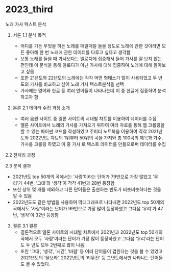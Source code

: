 # 2023_third
노래 가사 텍스트 분석


1. 서론
 1.1 분석 목적
   - 어디를 가든 무엇을 하든 노래를 매일매일 들을 정도로 노래에 관한 것이라면 모든 좋아해 한 번 노래에 관한 데이터를 다루고 싶다고 생각함
   - 보통 노래를 들을 때 가사보다는 멜로디에 집중해서 들어 가사를 잘 보지 않는 편인데 이 분석을 통해 멜로디가 아닌 가사에 대해 집중하여 노래에 대해 알아보고 싶음
   - 또한 21년도와 22년도의 노래에는 각각 어떤 형태소가 많이 사용되었고 두 년도의 가사를 비교하고 싶어 노래 가사 텍스트분석을 선택
   - 가사에는 영어와 한글 등 여러 언어들이 나타나는데 이 중 한글에 집중하여 분석하고자 함
    
2. 본론
 2.1 데이터 수집 과정 소개
   - 여러 음원 사이트 중 멜론 사이트의 시대별 차트를 이용하여 데이터를 수집
   - 멜론 사이트에서 노래의 가사를 가져오기 위하여 여러 자료를 통해 웹 크롤링을 할 수 있는 파이썬 코드를 작성하였고 주피터 노트북을 이용하여 각각 2021년도와 2022년도 차트의 1위부터 50위의 곡을 가져와 총 100곡의 제목과 가수, 가사를 크롤링 하였고 이 중 가사 로 텍스트 데이터를 만듦으로써 데이터를 수집
     
 2.2 전처리 과정
  
 2.3 분석 결과
   - 2021년도 top 50개의 곡에서는 ‘사랑’이라는 단어가 79번으로 가장 많았고 ‘우리’가 44번, ‘그대’와 ‘생각’이 각각 41번과 28번 등장함
   - 또한 상위 몇 개를 제외하고 다른 단어들은 출현하는 빈도가 비슷비슷하다는 것을 알 수 있음
   - 2022년도도 같은 방법을 사용하여 막대그래프로 나타내면 2022년도 top 50개의 곡에서도 ‘사랑’이라는 단어가 99번으로 가장 많이 등장하였고 그다음 ‘우리’가 47번, ‘생각’이 32번 등장함

3. 결론
 3.1 결론
   - 결론적으로 멜론 사이트의 시대별 차트에서 2021년과 2022년도 top 50개의 곡에서 모두 ‘사랑’이라는 단어가 가장 많이 등장하였고 그다음 ‘우리’라는 단어도 두 년도 모두 2번째로 많이 나옴
   - 또한 ‘그대’, ‘생각’, ‘시간’, ‘바람’ 등 여러 단어들이 겹친다는 것을 볼 수 있었고 2021년도의 ‘물보라’, 2022년도의 ‘리무진’ 등 그년도에서만 나타나는 단어들도 볼 수 있었다.
